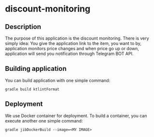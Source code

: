 # discount-monitoring

## Description

The purpose of this application is the discount monitoring. There is very simply idea:
You give the application link to the item, you want to by, application monitors price changes and when price go up or
down, application will send you notification through Telegram BOT API.

## Building application

You can build application with one simple command:

```
gradle build ktlintFormat
```

## Deployment

We use Docker container for deployment. To build a container, you can execute another one simple command:

```
gradle jibDockerBuild --image=<MY IMAGE>
```
